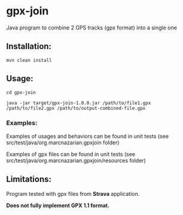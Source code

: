 # gpx-join

Java program to combine 2 GPS tracks (gpx format) into a single one 


## Installation:

```
mvn clean install
```

## Usage:

```
cd gpx-join

java -jar target/gpx-join-1.0.0.jar /path/to/file1.gpx /path/to/file2.gpx /path/to/output-combined-file.gpx
```


### Examples:

Examples of usages and behaviors can be found in unit tests (see src/test/java/org.marcnazarian.gpxjoin folder)

Examples of gpx files can be found in unit tests (see src/test/java/org.marcnazarian.gpxjoin/resources folder)


## Limitations:

Program tested with gpx files from __Strava__ application.

__Does not fully implement GPX 1.1 format.__
